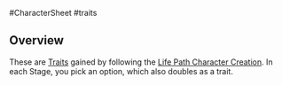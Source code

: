 #CharacterSheet #traits
## Overview
These are [Traits](/Traits/Trait.md) gained by following the [Life Path Character Creation](/LifePath/Life%20Path.md). In each Stage, you pick an option, which also doubles as a trait.
